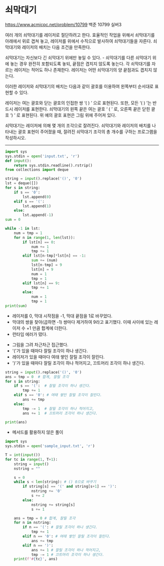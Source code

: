 # 쇠막대기
https://www.acmicpc.net/problem/10799
백준 10799 실버3

여러 개의 쇠막대기를 레이저로 절단하려고 한다. 효율적인 작업을 위해서 쇠막대기를 아래에서 위로 겹쳐 놓고, 레이저를 위에서 수직으로 발사하여 쇠막대기들을 자른다. 쇠막대기와 레이저의 배치는 다음 조건을 만족한다.

쇠막대기는 자신보다 긴 쇠막대기 위에만 놓일 수 있다. - 쇠막대기를 다른 쇠막대기 위에 놓는 경우 완전히 포함되도록 놓되, 끝점은 겹치지 않도록 놓는다.
각 쇠막대기를 자르는 레이저는 적어도 하나 존재한다.
레이저는 어떤 쇠막대기의 양 끝점과도 겹치지 않는다.

이러한 레이저와 쇠막대기의 배치는 다음과 같이 괄호를 이용하여 왼쪽부터 순서대로 표현할 수 있다.

레이저는 여는 괄호와 닫는 괄호의 인접한 쌍 ‘( ) ’ 으로 표현된다. 또한, 모든 ‘( ) ’는 반드시 레이저를 표현한다.
쇠막대기의 왼쪽 끝은 여는 괄호 ‘ ( ’ 로, 오른쪽 끝은 닫힌 괄호 ‘) ’ 로 표현된다.
위 예의 괄호 표현은 그림 위에 주어져 있다.

쇠막대기는 레이저에 의해 몇 개의 조각으로 잘려진다.
쇠막대기와 레이저의 배치를 나타내는 괄호 표현이 주어졌을 때, 잘려진 쇠막대기 조각의 총 개수를 구하는 프로그램을 작성하시오.

---

```python
import sys
sys.stdin = open('input.txt', 'r')
def input():
    return sys.stdin.readline().rstrip()
from collections import deque

string = input().replace('()', '0')
lst = deque([])
for s in string:
    if s == '0':
        lst.append(0)
    elif s == '(':
        lst.append(1)
    else:
        lst.append(-1)
sum = 0

while -1 in lst:
    num = tmp = 1
    for n in range(1, len(lst)):
        if lst[n] == 0:
            num += 1
            tmp += 1
        elif lst[n-tmp]*lst[n] == -1:
            sum += (num)
            lst[n-tmp] = 9
            lst[n] = 9
            num = 1
            tmp = 1
        elif lst[n] == 9:
            tmp += 1
        else:
            num = 1
            tmp = 1
print(sum)
```

* 레이저를 0, 막대 시작점을 -1, 막대 끝점을 1로 바꾸었다.
* 막대의 쌍을 찾아(곱하면 -1) 쌍마다 제거하여 9라고 표기했다. 이때 사이에 있는 레이저 수 +1 만큼 합계에 더한다.
* 런타임 에러가 떴다.

- 그림을 그려 차근차근 접근했다.
- '('가 있을 때마다 잘릴 조각이 하나 생긴다.
- 레이저가 있을 때마다 여태 쌓인 잘릴 조각이 잘린다.
- ')'가 있을 때마다 잘릴 조각이 하나 적어지고, 끄트머리 조각이 하나 생긴다.

```python
string = input().replace('()', '0')
ans = tmp = 0  # 합계, 잘릴 조각
for s in string:
    if s == '(':  # 잘릴 조각이 하나 생긴다.
        tmp += 1
    elif s == '0': # 여태 쌓인 잘릴 조각이 잘린다.
        ans += tmp
    else:
        tmp -= 1  # 잘릴 조각이 하나 적어지고,
        ans += 1  # 끄트머리 조각이 하나 생긴다.
        
print(ans)
```

* 메서드를 활용하지 않은 풀이

```python
import sys
sys.stdin = open('sample_input.txt', 'r')

T = int(input())
for tc in range(1, T+1):
    string = input()
    nstring = ""

    s = 0
    while s < len(string): # () 0으로 바꾸기
        if string[s] == '(' and string[s+1] == ')':
            nstring += '0'
            s += 2
        else:
            nstring += string[s]
            s += 1

    ans = tmp = 0 # 합계, 잘릴 조각
    for n in nstring:
        if n == '(': # 잘릴 조각이 하나 생긴다.
            tmp += 1
        elif n == '0': # 여태 쌓인 잘릴 조각이 잘린다.
            ans += tmp
        elif n == ')':
            ans += 1 # 잘릴 조각이 하나 적어지고,
            tmp -= 1 # 끄트머리 조각이 하나 생긴다.
    print(f'#{tc}', ans)
```






